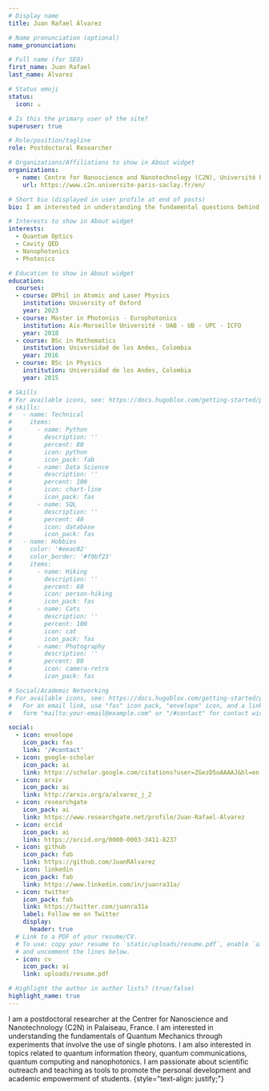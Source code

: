```yaml
---
# Display name
title: Juan Rafael Álvarez

# Name pronunciation (optional)
name_pronunciation:

# Full name (for SEO)
first_name: Juan Rafael
last_name: Álvarez

# Status emoji
status:
  icon: ☕️

# Is this the primary user of the site?
superuser: true

# Role/position/tagline
role: Postdoctoral Researcher

# Organizations/Affiliations to show in About widget
organizations:
  - name: Centre for Nanoscience and Nanotechnology (C2N), Université Paris-Saclay
    url: https://www.c2n.universite-paris-saclay.fr/en/

# Short bio (displayed in user profile at end of posts)
bio: I am interested in understanding the fundamental questions behind Quantum Optics. I work with quantum dot single photon sources at the Centrer for Nanoscience and Nanotechnology (C2N).

# Interests to show in About widget
interests:
  - Quantum Optics
  - Cavity QED
  - Nanophotonics
  - Photonics

# Education to show in About widget
education:
  courses:
  - course: DPhil in Atomic and Laser Physics
    institution: University of Oxford
    year: 2023
  - course: Master in Photonics - Europhotonics
    institution: Aix-Marseille Université - UAB - UB - UPC - ICFO
    year: 2018
  - course: BSc in Mathematics
    institution: Universidad de los Andes, Colombia
    year: 2016
  - course: BSc in Physics
    institution: Universidad de los Andes, Colombia
    year: 2015

# Skills
# For available icons, see: https://docs.hugoblox.com/getting-started/page-builder/#icons
# skills:
#   - name: Technical
#     items:
#       - name: Python
#         description: ''
#         percent: 80
#         icon: python
#         icon_pack: fab
#       - name: Data Science
#         description: ''
#         percent: 100
#         icon: chart-line
#         icon_pack: fas
#       - name: SQL
#         description: ''
#         percent: 40
#         icon: database
#         icon_pack: fas
#   - name: Hobbies
#     color: '#eeac02'
#     color_border: '#f0bf23'
#     items:
#       - name: Hiking
#         description: ''
#         percent: 60
#         icon: person-hiking
#         icon_pack: fas
#       - name: Cats
#         description: ''
#         percent: 100
#         icon: cat
#         icon_pack: fas
#       - name: Photography
#         description: ''
#         percent: 80
#         icon: camera-retro
#         icon_pack: fas

# Social/Academic Networking
# For available icons, see: https://docs.hugoblox.com/getting-started/page-builder/#icons
#   For an email link, use "fas" icon pack, "envelope" icon, and a link in the
#   form "mailto:your-email@example.com" or "/#contact" for contact widget.

social:
  - icon: envelope
    icon_pack: fas
    link: '/#contact'
  - icon: google-scholar
    icon_pack: ai
    link: https://scholar.google.com/citations?user=ZGezD5oAAAAJ&hl=en
  - icon: arxiv
    icon_pack: ai
    link: http://arxiv.org/a/alvarez_j_2
  - icon: researchgate
    icon_pack: ai
    link: https://www.researchgate.net/profile/Juan-Rafael-Alvarez
  - icon: orcid
    icon_pack: ai
    link: https://orcid.org/0000-0003-3411-8237
  - icon: github
    icon_pack: fab
    link: https://github.com/JuanRAlvarez
  - icon: linkedin
    icon_pack: fab
    link: https://www.linkedin.com/in/juanra31a/
  - icon: twitter
    icon_pack: fab
    link: https://twitter.com/juanra31a
    label: Follow me on Twitter
    display:
      header: true
  # Link to a PDF of your resume/CV.
  # To use: copy your resume to `static/uploads/resume.pdf`, enable `ai` icons in `params.yaml`,
  # and uncomment the lines below.
  - icon: cv
    icon_pack: ai
    link: uploads/resume.pdf

# Highlight the author in author lists? (true/false)
highlight_name: true
---
```


I am a postdoctoral researcher at the Centrer for Nanoscience and Nanotechnology (C2N) in Palaiseau, France. I am interested in understanding the fundamentals of Quantum Mechanics through experiments that involve the use of single photons. I am also interested in topics related to quantum information theory, quantum communications, quantum computing and nanophotonics. I am passionate about scientific outreach and teaching as tools to promote the personal development and academic empowerment of students.
{style="text-align: justify;"}
